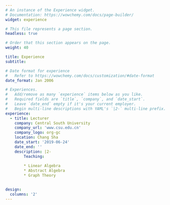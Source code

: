 ```yaml
---
# An instance of the Experience widget.
# Documentation: https://wowchemy.com/docs/page-builder/
widget: experience

# This file represents a page section.
headless: true

# Order that this section appears on the page.
weight: 40

title: Experience
subtitle:

# Date format for experience
#   Refer to https://wowchemy.com/docs/customization/#date-format
date_format: Jan 2006

# Experiences.
#   Add/remove as many `experience` items below as you like.
#   Required fields are `title`, `company`, and `date_start`.
#   Leave `date_end` empty if it's your current employer.
#   Begin multi-line descriptions with YAML's `|2-` multi-line prefix.
experience:
  - title: Lecturer
    company: Central South University
    company_url: 'www.csu.edu.cn'
    company_logo: org-gc
    location: Chang Sha
    date_start: '2019-06-24'
    date_end: ''
    description: |2-
        Teaching:
        
        * Linear Algebra
        * Abstract Algebra
        * Graph Theory
        

design:
  columns: '2'
---
```

